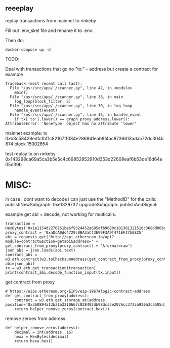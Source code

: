 ## reeeplay


replay transactions from mainnet to rinkeby

Fill out .env_skel file and rename it to .env.

Then do:
```
docker-compose up -d
```

TODO:

Deal with transactions that go no "to:" - address but create a contract for example
```
Traceback (most recent call last):
  File "/usr/src/app/./scanner.py", line 42, in <module>
    main()
  File "/usr/src/app/./scanner.py", line 38, in main
    log_loop(block_filter, 2)
  File "/usr/src/app/./scanner.py", line 30, in log_loop
    handle_event(event)
  File "/usr/src/app/./scanner.py", line 15, in handle_event
    if tx['to'].lower() == graph_proxy_address.lower():
AttributeError: 'NoneType' object has no attribute 'lower'
```
mainnet example:
tx 0xb3c58428edfc1bf1c82167ff084e286841eab8f4ac8736613adab72dc304b874
block 15002654


test replay tx on rinkeby
0x143298ca69a5ca3b5e5c4c69952952910d353d22608eaf6b53de16d64e05d39b

# MISC:

in case i dont want to decode i can just use the "MethodID" for the calls:
publishNewSubgraph: 0xe1329732
upgradeSubgraph:
publishAndSignal:

example get abi + decode, not working for multicalls.
```
transaction = HexBytes('0x1e1154d2276161be6f9324452a685dfb9680c101381321516c368dd00bd14fd7')
proxy_contract = '0xaDcA0dd4729c8BA3aCf3E99F3A9f471EF37b6825'
abi = requests.get('http://api.etherscan.io/api?module=contract&action=getabi&address=' + get_contract_from_proxy(proxy_contract) + '&format=raw')
json_abi = json.loads(abi.text)
contract_abi = w3.eth.contract(w3.toChecksumAddress(get_contract_from_proxy(proxy_contract)), abi=json_abi)
tx = w3.eth.get_transaction(transaction)
print(contract_abi.decode_function_input(tx.input))
```


get contract from proxy
```
# https://eips.ethereum.org/EIPS/eip-1967#logic-contract-address
def get_contract_from_proxy(address):
    contract = w3.eth.get_storage_at(address, position='0x360894a13ba1a3210667c828492db98dca3e2076cc3735a920a3ca505d382bbc')
    return helper_remove_zeros(contract.hex())
```

remove zeroes from address:
```
def helper_remove_zeros(address):
    decimal = int(address, 16)
    hexa = HexBytes(decimal)
    return hexa.hex()
```